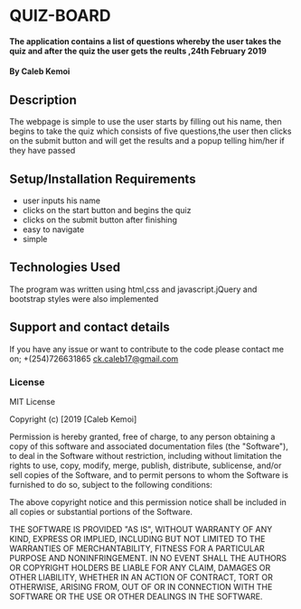 # QUIZ-BOARD
#### The application contains a list of questions whereby the user takes the quiz and after the quiz the user gets the reults ,24th February 2019
#### By **Caleb Kemoi**
## Description
The webpage is simple to use the user starts by filling out his name, then begins to take the quiz which consists of five questions,the user then clicks on the submit button and will get the results and a popup telling him/her if they have passed
## Setup/Installation Requirements
* user inputs his name
* clicks on the start button and begins the quiz
* clicks on the submit button after finishing
* easy to navigate
* simple
## Technologies Used
The program was written using html,css and javascript.jQuery and bootstrap styles were also implemented
## Support and contact details
If you have any issue or want to contribute to the code please contact me on;
+(254)726631865
ck.caleb17@gmail.com
### License


MIT License

Copyright (c) [2019 [Caleb Kemoi]

Permission is hereby granted, free of charge, to any person obtaining a copy
of this software and associated documentation files (the "Software"), to deal
in the Software without restriction, including without limitation the rights
to use, copy, modify, merge, publish, distribute, sublicense, and/or sell
copies of the Software, and to permit persons to whom the Software is
furnished to do so, subject to the following conditions:

The above copyright notice and this permission notice shall be included in all
copies or substantial portions of the Software.

THE SOFTWARE IS PROVIDED "AS IS", WITHOUT WARRANTY OF ANY KIND, EXPRESS OR
IMPLIED, INCLUDING BUT NOT LIMITED TO THE WARRANTIES OF MERCHANTABILITY,
FITNESS FOR A PARTICULAR PURPOSE AND NONINFRINGEMENT. IN NO EVENT SHALL THE
AUTHORS OR COPYRIGHT HOLDERS BE LIABLE FOR ANY CLAIM, DAMAGES OR OTHER
LIABILITY, WHETHER IN AN ACTION OF CONTRACT, TORT OR OTHERWISE, ARISING FROM,
OUT OF OR IN CONNECTION WITH THE SOFTWARE OR THE USE OR OTHER DEALINGS IN THE
SOFTWARE.  
